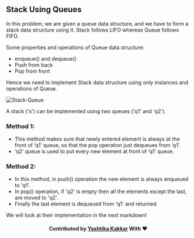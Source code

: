 ## Stack Using Queues

In this problem, we are given a queue data structure, and we have to form a stack data structure using it. Stack follows LIFO whereas Queue follows FIFO.

Some properties and operations of Queue data structure:
- enqueue() and dequeue()
- Push from back
- Pop from front

Hence we need to implement Stack data structure using only instances and operations of Queue.

![Stack-Queue](https://user-images.githubusercontent.com/43854410/101608220-707a4c80-3a2b-11eb-9fcc-690ff8629b07.png)

A stack ('s') can be implemented using two queues ('q1' and 'q2'). 

### Method 1:

- This method makes sure that newly entered element is always at the front of ‘q1’ queue, so that the pop operation just dequeues from ‘q1’. 
- ‘q2’ queue is used to put every new element at front of ‘q1’ queue.

### Method 2:

- In this method, in push() operation the new element is always enqueued to 'q1'. 
- In pop() operation, if 'q2' is empty then all the elements except the last, are moved to 'q2'. 
- Finally the last element is dequeued from 'q1' and returned.

We will look at their implementation in the next markdown!

<h4 align="center"> Contributed by <a href="https://github.com/yashtikakakkar">Yashtika Kakkar</a> With ❤️ </h3>
